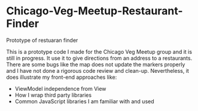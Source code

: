 Chicago-Veg-Meetup-Restaurant-Finder
====================================

Prototype of restuaran finder

This is a prototype code I made for the Chicago Veg Meetup group and it is still in progress. It use it to give directions from an address to a restaurants. There are some bugs like the map does not update the markers properly and I have not done a rigorous code review and clean-up. Nevertheless, it does illustrate my front-end approaches like:

- ViewModel independence from View
- How I wrap third party libraries
- Common JavaScript libraries I am familiar with and used


